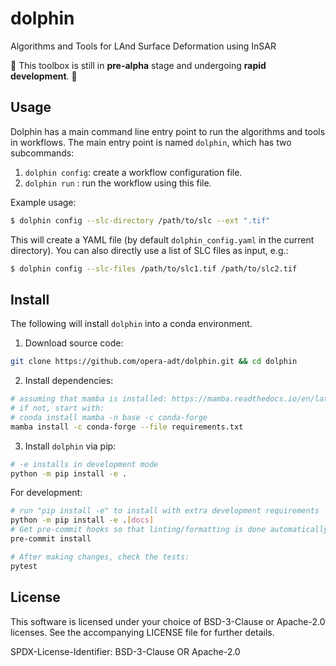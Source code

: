 # dolphin

Algorithms and Tools for LAnd Surface Deformation using InSAR

🚨 This toolbox is still in **pre-alpha** stage and undergoing **rapid development**. 🚨



## Usage

Dolphin has a main command line entry point to run the algorithms and tools in workflows.
The main entry point is named `dolphin`, which has two subcommands:

1. `dolphin config`: create a workflow configuration file.
2. `dolphin run` : run the workflow using this file.

Example usage:

```bash
$ dolphin config --slc-directory /path/to/slc --ext ".tif"
```
This will create a YAML file (by default `dolphin_config.yaml` in the current directory).
You can also directly use a list of SLC files as input, e.g.:
```bash
$ dolphin config --slc-files /path/to/slc1.tif /path/to/slc2.tif
```



## Install

The following will install `dolphin` into a conda environment.

1. Download source code:
```bash
git clone https://github.com/opera-adt/dolphin.git && cd dolphin
```
2. Install dependencies:
```bash
# assuming that mamba is installed: https://mamba.readthedocs.io/en/latest/
# if not, start with:
# conda install mamba -n base -c conda-forge
mamba install -c conda-forge --file requirements.txt
```
3. Install `dolphin` via pip:
```bash
# -e installs in development mode
python -m pip install -e .
```

For development:

```bash
# run "pip install -e" to install with extra development requirements
python -m pip install -e .[docs]
# Get pre-commit hooks so that linting/formatting is done automatically
pre-commit install

# After making changes, check the tests:
pytest
```

## License

This software is licensed under your choice of BSD-3-Clause or Apache-2.0 licenses. See the accompanying LICENSE file for further details.

SPDX-License-Identifier: BSD-3-Clause OR Apache-2.0
